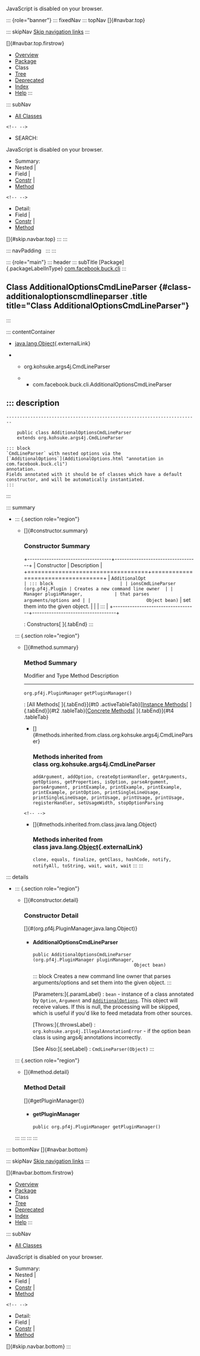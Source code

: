 <div>

JavaScript is disabled on your browser.

</div>

::: {role="banner"}
::: fixedNav
::: topNav
[]{#navbar.top}

::: skipNav
[Skip navigation links](#skip.navbar.top "Skip navigation links")
:::

[]{#navbar.top.firstrow}

-   [Overview](../../../../index.html)
-   [Package](package-summary.html)
-   Class
-   [Tree](package-tree.html)
-   [Deprecated](../../../../deprecated-list.html)
-   [Index](../../../../index-all.html)
-   [Help](../../../../help-doc.html)
:::

::: subNav
-   [All Classes](../../../../allclasses.html)

```{=html}
<!-- -->
```
-   SEARCH:

<div>

<div>

JavaScript is disabled on your browser.

</div>

</div>

<div>

-   Summary: 
-   Nested \| 
-   Field \| 
-   [Constr](#constructor.summary) \| 
-   [Method](#method.summary)

```{=html}
<!-- -->
```
-   Detail: 
-   Field \| 
-   [Constr](#constructor.detail) \| 
-   [Method](#method.detail)

</div>

[]{#skip.navbar.top}
:::
:::

::: navPadding
 
:::
:::

::: {role="main"}
::: header
::: subTitle
[Package]{.packageLabelInType} [com.facebook.buck.cli](package-summary.html)
:::

## Class AdditionalOptionsCmdLineParser {#class-additionaloptionscmdlineparser .title title="Class AdditionalOptionsCmdLineParser"}
:::

::: contentContainer
-   [java.lang.Object](http://docs.oracle.com/javase/7/docs/api/java/lang/Object.html?is-external=true "class or interface in java.lang"){.externalLink}

-   -   org.kohsuke.args4j.CmdLineParser

    -   -   com.facebook.buck.cli.AdditionalOptionsCmdLineParser

::: description
-   

    ------------------------------------------------------------------------

        public class AdditionalOptionsCmdLineParser
        extends org.kohsuke.args4j.CmdLineParser

    ::: block
    `CmdLineParser` with nested options via the
    [`AdditionalOptions`](AdditionalOptions.html "annotation in com.facebook.buck.cli")
    annotation.
    Fields annotated with it should be of classes which have a default
    constructor, and will be automatically instantiated.
    :::
:::

::: summary
-   ::: {.section role="region"}
    -   []{#constructor.summary}

        ### Constructor Summary

        +-----------------------------------+-----------------------------------+
        | Constructor                       | Description                       |
        +===================================+===================================+
        | `AdditionalOpt                    | ::: block                         |
        | ionsCmdLineParser​(org.pf4j.Plugin | Creates a new command line owner  |
        | Manager pluginManager,            | that parses arguments/options and |
        |                     Object bean)` | set them into the given object.   |
        |                                   | :::                               |
        +-----------------------------------+-----------------------------------+

        : Constructors[ ]{.tabEnd}
    :::

    ::: {.section role="region"}
    -   []{#method.summary}

        ### Method Summary

          Modifier and Type          Method                 Description
          -------------------------- ---------------------- -------------
          `org.pf4j.PluginManager`   `getPluginManager()`    

          : [All Methods[ ]{.tabEnd}]{#t0 .activeTableTab}[[Instance
          Methods](javascript:show(2);)[ ]{.tabEnd}]{#t2
          .tableTab}[[Concrete
          Methods](javascript:show(8);)[ ]{.tabEnd}]{#t4 .tableTab}

        -   []{#methods.inherited.from.class.org.kohsuke.args4j.CmdLineParser}

            ### Methods inherited from class org.kohsuke.args4j.CmdLineParser

            `addArgument, addOption, createOptionHandler, getArguments, getOptions, getProperties, isOption, parseArgument, parseArgument, printExample, printExample, printExample, printExample, printOption, printSingleLineUsage, printSingleLineUsage, printUsage, printUsage, printUsage, registerHandler, setUsageWidth, stopOptionParsing`

        ```{=html}
        <!-- -->
        ```
        -   []{#methods.inherited.from.class.java.lang.Object}

            ### Methods inherited from class java.lang.[Object](http://docs.oracle.com/javase/7/docs/api/java/lang/Object.html?is-external=true "class or interface in java.lang"){.externalLink}

            `clone, equals, finalize, getClass, hashCode, notify, notifyAll, toString, wait, wait, wait`
    :::
:::

::: details
-   ::: {.section role="region"}
    -   []{#constructor.detail}

        ### Constructor Detail

        []{#<init>(org.pf4j.PluginManager,java.lang.Object)}

        -   #### AdditionalOptionsCmdLineParser

                public AdditionalOptionsCmdLineParser​(org.pf4j.PluginManager pluginManager,
                                                      Object bean)

            ::: block
            Creates a new command line owner that parses
            arguments/options and set them into the given object.
            :::

            [Parameters:]{.paramLabel}
            :   `bean` - instance of a class annotated by `Option`,
                `Argument` and
                [`AdditionalOptions`](AdditionalOptions.html "annotation in com.facebook.buck.cli").
                This object will receive values. If this is null, the
                processing will be skipped, which is useful if you\'d
                like to feed metadata from other sources.

            [Throws:]{.throwsLabel}
            :   `org.kohsuke.args4j.IllegalAnnotationError` - if the
                option bean class is using args4j annotations
                incorrectly.

            [See Also:]{.seeLabel}
            :   `CmdLineParser(Object)`
    :::

    ::: {.section role="region"}
    -   []{#method.detail}

        ### Method Detail

        []{#getPluginManager()}

        -   #### getPluginManager

            ``` methodSignature
            public org.pf4j.PluginManager getPluginManager()
            ```
    :::
:::
:::
:::

::: bottomNav
[]{#navbar.bottom}

::: skipNav
[Skip navigation links](#skip.navbar.bottom "Skip navigation links")
:::

[]{#navbar.bottom.firstrow}

-   [Overview](../../../../index.html)
-   [Package](package-summary.html)
-   Class
-   [Tree](package-tree.html)
-   [Deprecated](../../../../deprecated-list.html)
-   [Index](../../../../index-all.html)
-   [Help](../../../../help-doc.html)
:::

::: subNav
-   [All Classes](../../../../allclasses.html)

<div>

<div>

JavaScript is disabled on your browser.

</div>

</div>

<div>

-   Summary: 
-   Nested \| 
-   Field \| 
-   [Constr](#constructor.summary) \| 
-   [Method](#method.summary)

```{=html}
<!-- -->
```
-   Detail: 
-   Field \| 
-   [Constr](#constructor.detail) \| 
-   [Method](#method.detail)

</div>

[]{#skip.navbar.bottom}
:::
